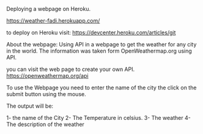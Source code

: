Deploying a webpage on Heroku.

https://weather-fadi.herokuapp.com/

to deploy on Heroku visit: https://devcenter.heroku.com/articles/git

About the webpage:
Using API in a webpage to get the weather for any city in the world.
The information was taken form OpenWeathermap.org using API.

you can visit the web page to create your own API.
https://openweathermap.org/api

To use the Webpage you need to enter the name of the city the click on the submit button using the mouse.

The output will be:

1- the name of the City
2- The Temperature in celsius.
3- The weather
4- The description of the weather
